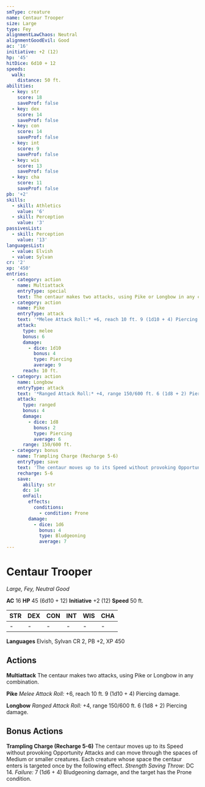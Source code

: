 ```yaml
---
smType: creature
name: Centaur Trooper
size: Large
type: Fey
alignmentLawChaos: Neutral
alignmentGoodEvil: Good
ac: '16'
initiative: +2 (12)
hp: '45'
hitDice: 6d10 + 12
speeds:
  walk:
    distance: 50 ft.
abilities:
  - key: str
    score: 18
    saveProf: false
  - key: dex
    score: 14
    saveProf: false
  - key: con
    score: 14
    saveProf: false
  - key: int
    score: 9
    saveProf: false
  - key: wis
    score: 13
    saveProf: false
  - key: cha
    score: 11
    saveProf: false
pb: '+2'
skills:
  - skill: Athletics
    value: '6'
  - skill: Perception
    value: '3'
passivesList:
  - skill: Perception
    value: '13'
languagesList:
  - value: Elvish
  - value: Sylvan
cr: '2'
xp: '450'
entries:
  - category: action
    name: Multiattack
    entryType: special
    text: The centaur makes two attacks, using Pike or Longbow in any combination.
  - category: action
    name: Pike
    entryType: attack
    text: '*Melee Attack Roll:* +6, reach 10 ft. 9 (1d10 + 4) Piercing damage.'
    attack:
      type: melee
      bonus: 6
      damage:
        - dice: 1d10
          bonus: 4
          type: Piercing
          average: 9
      reach: 10 ft.
  - category: action
    name: Longbow
    entryType: attack
    text: '*Ranged Attack Roll:* +4, range 150/600 ft. 6 (1d8 + 2) Piercing damage.'
    attack:
      type: ranged
      bonus: 4
      damage:
        - dice: 1d8
          bonus: 2
          type: Piercing
          average: 6
      range: 150/600 ft.
  - category: bonus
    name: Trampling Charge (Recharge 5-6)
    entryType: save
    text: 'The centaur moves up to its Speed without provoking Opportunity Attacks and can move through the spaces of Medium or smaller creatures. Each creature whose space the centaur enters is targeted once by the following effect. *Strength Saving Throw*: DC 14. *Failure:*  7 (1d6 + 4) Bludgeoning damage, and the target has the Prone condition.'
    recharge: 5-6
    save:
      ability: str
      dc: 14
      onFail:
        effects:
          conditions:
            - condition: Prone
        damage:
          - dice: 1d6
            bonus: 4
            type: Bludgeoning
            average: 7
---
```


# Centaur Trooper
*Large, Fey, Neutral Good*

**AC** 16
**HP** 45 (6d10 + 12)
**Initiative** +2 (12)
**Speed** 50 ft.

| STR | DEX | CON | INT | WIS | CHA |
| --- | --- | --- | --- | --- | --- |
| - | - | - | - | - | - |

**Languages** Elvish, Sylvan
CR 2, PB +2, XP 450

## Actions

**Multiattack**
The centaur makes two attacks, using Pike or Longbow in any combination.

**Pike**
*Melee Attack Roll:* +6, reach 10 ft. 9 (1d10 + 4) Piercing damage.

**Longbow**
*Ranged Attack Roll:* +4, range 150/600 ft. 6 (1d8 + 2) Piercing damage.

## Bonus Actions

**Trampling Charge (Recharge 5-6)**
The centaur moves up to its Speed without provoking Opportunity Attacks and can move through the spaces of Medium or smaller creatures. Each creature whose space the centaur enters is targeted once by the following effect. *Strength Saving Throw*: DC 14. *Failure:*  7 (1d6 + 4) Bludgeoning damage, and the target has the Prone condition.
